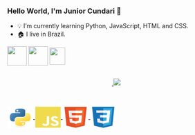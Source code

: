 ### Hello World, I'm Junior Cundari 👋

- 💡 I’m currently learning Python, JavaScript, HTML and CSS.
- 🏠 I live in Brazil.

<div>
  <a href="https://www.instagram.com/juniiorcundari/" target="_blank"><img align="center" height="45" width="45" src="https://img.icons8.com/fluency/48/000000/instagram-new.png" target="blank"/></a>
  <a href = "mailto:jrcundari@yahoo.com.br"><img align="center" height="45" width="45" src="https://img.icons8.com/color/48/000000/yahoo-mail-app.png" target="_blank"></a>
  <a href="https://www.linkedin.com/in/jos%C3%A9-roberto-cundari-junior-a42961129/" target="_blank"><img align="center" height="40" width="36" src="https://cdn.jsdelivr.net/gh/devicons/devicon/icons/linkedin/linkedin-original.svg" target="_blank"/></a>
</div>

  ##

<div align="center">
  <a href="https://github.com/JuniorCundari">
  <img height="180em" src=""/>
  <img height="180em" src="https://github-readme-stats.vercel.app/api/top-langs/?username=JuniorCundari&langs_count=8&theme=discord_old_blurple"/>
</div>
  
  ##
  
<div style="display: inline_block"><br>
  <img align="center" alt="junior-Python" height="50" width="60" src="https://raw.githubusercontent.com/devicons/devicon/master/icons/python/python-original.svg">
  <img align="center" alt="junior-Js" height="50" width="60" src="https://raw.githubusercontent.com/devicons/devicon/master/icons/javascript/javascript-plain.svg">
  <img align="center" alt="junior-HTML" height="50" width="60" src="https://raw.githubusercontent.com/devicons/devicon/master/icons/html5/html5-original.svg">
  <img align="center" alt="junior-CSS" height="50" width="60" src="https://raw.githubusercontent.com/devicons/devicon/master/icons/css3/css3-original.svg">
</div>
